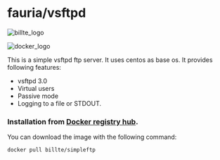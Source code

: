 # fauria/vsftpd
![billte_logo](https://billte.ch/wp-content/uploads/2019/12/logo-orange.png)  


![docker_logo](https://raw.githubusercontent.com/fauria/docker-vsftpd/master/docker_139x115.png)



This is a simple vsftpd ftp server. It uses centos as base os. It provides following features:

 * vsftpd 3.0
 * Virtual users
 * Passive mode
 * Logging to a file or STDOUT.

### Installation from [Docker registry hub](https://hub.docker.com/repository/docker/billte/simpleftp).

You can download the image with the following command:

```bash
docker pull billte/simpleftp
```



